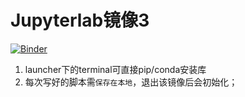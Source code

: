 # Jupyterlab镜像3
[![Binder](https://mybinder.org/badge_logo.svg)](https://mybinder.org/v2/gh/xihuishawpy/binder_test3.git/main)
1. launcher下的terminal可直接pip/conda安装库
2. 每次写好的脚本需`保存在本地`，退出该镜像后会初始化；
